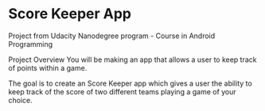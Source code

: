 # Score Keeper App
Project from Udacity Nanodegree program - Course in Android Programming

Project Overview
You will be making an app that allows a user to keep track of points within a game.

The goal is to create an Score Keeper app which gives a user the ability to keep track of the score of two different teams playing a game of your choice.
